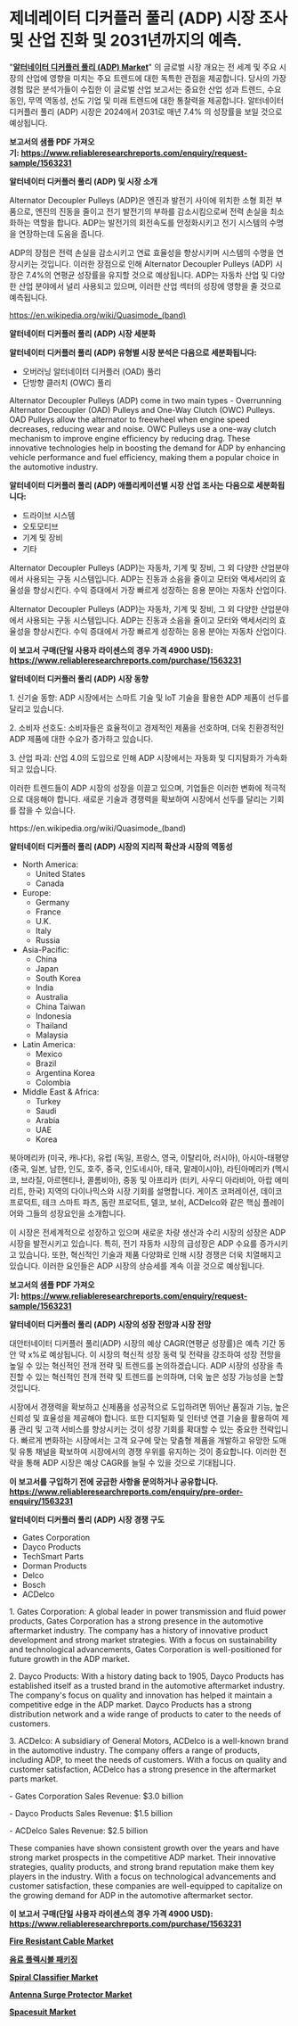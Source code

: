 <p><h1>제네레이터 디커플러 풀리 (ADP) 시장 조사 및 산업 진화 및 2031년까지의 예측.</h1></p><p>"<strong><a href="https://www.reliableresearchreports.com/alternator-decoupler-pulleys-adp--r1563231">알터네이터 디커플러 풀리 (ADP) Market</a></strong>" 의 글로벌 시장 개요는 전 세계 및 주요 시장의 산업에 영향을 미치는 주요 트렌드에 대한 독특한 관점을 제공합니다. 당사의 가장 경험 많은 분석가들이 수집한 이 글로벌 산업 보고서는 중요한 산업 성과 트렌드, 수요 동인, 무역 역동성, 선도 기업 및 미래 트렌드에 대한 통찰력을 제공합니다. 알터네이터 디커플러 풀리 (ADP) 시장은 2024에서 2031로 매년 7.4% 의 성장률을 보일 것으로 예상됩니다.</p>
<p><strong>보고서의 샘플 PDF 가져오기:&nbsp;<a href="https://www.reliableresearchreports.com/enquiry/request-sample/1563231">https://www.reliableresearchreports.com/enquiry/request-sample/1563231</a></strong></p>
<p><strong>알터네이터 디커플러 풀리 (ADP) 및 시장 소개</strong></p>
<p><p>Alternator Decoupler Pulleys (ADP)은 엔진과 발전기 사이에 위치한 소형 회전 부품으로, 엔진의 진동을 줄이고 전기 발전기의 부하를 감소시킴으로써 전력 손실을 최소화하는 역할을 합니다. ADP는 발전기의 회전속도를 안정화시키고 전기 시스템의 수명을 연장하는데 도움을 줍니다. </p><p>ADP의 장점은 전력 손실을 감소시키고 연료 효율성을 향상시키며 시스템의 수명을 연장시키는 것입니다. 이러한 장점으로 인해 Alternator Decoupler Pulleys (ADP) 시장은 7.4%의 연평균 성장률을 유지할 것으로 예상됩니다. ADP는 자동차 산업 및 다양한 산업 분야에서 널리 사용되고 있으며, 이러한 산업 섹터의 성장에 영향을 줄 것으로 예측됩니다.</p></p>
<p><a href="https://en.wikipedia.org/wiki/Quasimode_(band)">https://en.wikipedia.org/wiki/Quasimode_(band)</a></p>
<p><strong>알터네이터 디커플러 풀리 (ADP) 시장 세분화</strong></p>
<p><strong>알터네이터 디커플러 풀리 (ADP) 유형별 시장 분석은 다음으로 세분화됩니다:</strong></p>
<p><ul><li>오버러닝 알터네이터 디커플러 (OAD) 풀리</li><li>단방향 클러치 (OWC) 풀리</li></ul></p>
<p><p>Alternator Decoupler Pulleys (ADP) come in two main types - Overrunning Alternator Decoupler (OAD) Pulleys and One-Way Clutch (OWC) Pulleys. OAD Pulleys allow the alternator to freewheel when engine speed decreases, reducing wear and noise. OWC Pulleys use a one-way clutch mechanism to improve engine efficiency by reducing drag. These innovative technologies help in boosting the demand for ADP by enhancing vehicle performance and fuel efficiency, making them a popular choice in the automotive industry.</p></p>
<p><strong>알터네이터 디커플러 풀리 (ADP) 애플리케이션별 시장 산업 조사는 다음으로 세분화됩니다:</strong></p>
<p><ul><li>드라이브 시스템</li><li>오토모티브</li><li>기계 및 장비</li><li>기타</li></ul></p>
<p><p>Alternator Decoupler Pulleys (ADP)는 자동차, 기계 및 장비, 그 외 다양한 산업분야에서 사용되는 구동 시스템입니다. ADP는 진동과 소음을 줄이고 모터와 액세서리의 효율성을 향상시킨다. 수익 증대에서 가장 빠르게 성장하는 응용 분야는 자동차 산업이다.</p><p>Alternator Decoupler Pulleys (ADP)는 자동차, 기계 및 장비, 그 외 다양한 산업분야에서 사용되는 구동 시스템입니다. ADP는 진동과 소음을 줄이고 모터와 액세서리의 효율성을 향상시킨다. 수익 증대에서 가장 빠르게 성장하는 응용 분야는 자동차 산업이다.</p></p>
<p><strong>이 보고서 구매(단일 사용자 라이센스의 경우 가격 4900 USD): <a href="https://www.reliableresearchreports.com/purchase/1563231">https://www.reliableresearchreports.com/purchase/1563231</a></strong></p>
<p><strong>알터네이터 디커플러 풀리 (ADP) 시장 동향</strong></p>
<p><p>1. 신기술 동향: ADP 시장에서는 스마트 기술 및 IoT 기술을 활용한 ADP 제품이 선두를 달리고 있습니다.</p><p>   </p><p>2. 소비자 선호도: 소비자들은 효율적이고 경제적인 제품을 선호하며, 더욱 친환경적인 ADP 제품에 대한 수요가 증가하고 있습니다.</p><p>3. 산업 파괴: 산업 4.0의 도입으로 인해 ADP 시장에서는 자동화 및 디지턈화가 가속화되고 있습니다.</p><p>이러한 트렌드들이 ADP 시장의 성장을 이끌고 있으며, 기업들은 이러한 변화에 적극적으로 대응해야 합니다. 새로운 기술과 경쟁력을 확보하여 시장에서 선두를 달리는 기회를 잡을 수 있습니다.</p></p>
<p>https://en.wikipedia.org/wiki/Quasimode_(band)</p>
<p><strong>알터네이터 디커플러 풀리 (ADP) 시장의 지리적 확산과 시장의 역동성</strong></p>
<p><ul>
    <li>
        North America:
        <ul>
            <li>United States</li>
            <li>Canada</li>
        </ul>
    </li>
    <li>
        Europe:
        <ul>
            <li>Germany</li>
            <li>France</li>
            <li>U.K.</li>
            <li>Italy</li>
            <li>Russia</li>
        </ul>
    </li>
    <li>
        Asia-Pacific:
        <ul>
            <li>China</li>
            <li>Japan</li>
            <li>South Korea</li>
            <li>India</li>
            <li>Australia</li>
            <li>China Taiwan</li>
            <li>Indonesia</li>
            <li>Thailand</li>
            <li>Malaysia</li>
        </ul>
    </li>
    <li>
        Latin America:
        <ul>
            <li>Mexico</li>
            <li>Brazil</li>
            <li>Argentina Korea</li>
            <li>Colombia</li>
        </ul>
    </li>
    <li>
        Middle East & Africa:
        <ul>
            <li>Turkey</li>
            <li>Saudi</li>
            <li>Arabia</li>
            <li>UAE</li>
            <li>Korea</li>
        </ul>
    </li>
    </ul></p>
<p><p>북아메리카 (미국, 캐나다), 유럽 (독일, 프랑스, 영국, 이탈리아, 러시아), 아시아-태평양 (중국, 일본, 남한, 인도, 호주, 중국, 인도네시아, 태국, 말레이시아), 라틴아메리카 (멕시코, 브라질, 아르헨티나, 콜롬비아), 중동 및 아프리카 (터키, 사우디 아라비아, 아랍 에미리트, 한국) 지역의 다이나믹스와 시장 기회를 설명합니다. 게이츠 코퍼레이션, 데이코 프로덕트, 테크 스마트 파츠, 돔란 프로덕트, 델코, 보쉬, ACDelco와 같은 핵심 플레이어와 그들의 성장요인을 소개합니다. </p><p>이 시장은 전세계적으로 성장하고 있으며 새로운 차량 생산과 수리 시장의 성장은 ADP 시장을 발전시키고 있습니다. 특히, 전기 자동차 시장의 급성장은 ADP 수요를 증가시키고 있습니다. 또한, 혁신적인 기술과 제품 다양화로 인해 시장 경쟁은 더욱 치열해지고 있습니다. 이러한 요인들은 ADP 시장의 상승세를 계속 이끌 것으로 예상됩니다.</p></p>
<p><strong>보고서의 샘플 PDF 가져오기:&nbsp;<a href="https://www.reliableresearchreports.com/enquiry/request-sample/1563231">https://www.reliableresearchreports.com/enquiry/request-sample/1563231</a></strong></p>
<p><strong>알터네이터 디커플러 풀리 (ADP) 시장의 성장 전망과 시장 전망</strong></p>
<p><p>대안터네이터 디커플러 풀리(ADP) 시장의 예상 CAGR(연평균 성장률)은 예측 기간 동안 약 x%로 예상됩니다. 이 시장의 혁신적 성장 동력 및 전략을 강조하여 성장 전망을 높일 수 있는 혁신적인 전개 전략 및 트렌드를 논의하겠습니다. ADP 시장의 성장을 촉진할 수 있는 혁신적인 전개 전략 및 트렌드를 논의하며, 더욱 높은 성장 가능성을 논할 것입니다.</p><p>시장에서 경쟁력을 확보하고 신제품을 성공적으로 도입하려면 뛰어난 품질과 기능, 높은 신뢰성 및 효율성을 제공해야 합니다. 또한 디지털화 및 인터넷 연결 기술을 활용하여 제품 관리 및 고객 서비스를 향상시키는 것이 성장 기회를 확대할 수 있는 중요한 전략입니다. 빠르게 변화하는 시장에서는 고객 요구에 맞는 맞춤형 제품을 개발하고 유망한 도매 및 유통 채널을 확보하여 시장에서의 경쟁 우위를 유지하는 것이 중요합니다. 이러한 전략을 통해 ADP 시장은 예상 CAGR를 늘릴 수 있을 것으로 기대됩니다.</p></p>
<p><strong>이 보고서를 구입하기 전에 궁금한 사항을 문의하거나 공유합니다. <a href="https://www.reliableresearchreports.com/enquiry/pre-order-enquiry/1563231">https://www.reliableresearchreports.com/enquiry/pre-order-enquiry/1563231</a></strong></p>
<p><strong>알터네이터 디커플러 풀리 (ADP) 시장 경쟁 구도</strong></p>
<p><ul><li>Gates Corporation</li><li>Dayco Products</li><li>TechSmart Parts</li><li>Dorman Products</li><li>Delco</li><li>Bosch</li><li>ACDelco</li></ul></p>
<p><p>1. Gates Corporation: A global leader in power transmission and fluid power products, Gates Corporation has a strong presence in the automotive aftermarket industry. The company has a history of innovative product development and strong market strategies. With a focus on sustainability and technological advancements, Gates Corporation is well-positioned for future growth in the ADP market.</p><p>2. Dayco Products: With a history dating back to 1905, Dayco Products has established itself as a trusted brand in the automotive aftermarket industry. The company's focus on quality and innovation has helped it maintain a competitive edge in the ADP market. Dayco Products has a strong distribution network and a wide range of products to cater to the needs of customers.</p><p>3. ACDelco: A subsidiary of General Motors, ACDelco is a well-known brand in the automotive industry. The company offers a range of products, including ADP, to meet the needs of customers. With a focus on quality and customer satisfaction, ACDelco has a strong presence in the aftermarket parts market.</p><p>- Gates Corporation Sales Revenue: $3.0 billion</p><p>- Dayco Products Sales Revenue: $1.5 billion</p><p>- ACDelco Sales Revenue: $2.5 billion</p><p>These companies have shown consistent growth over the years and have strong market prospects in the competitive ADP market. Their innovative strategies, quality products, and strong brand reputation make them key players in the industry. With a focus on technological advancements and customer satisfaction, these companies are well-equipped to capitalize on the growing demand for ADP in the automotive aftermarket sector.</p></p>
<p><strong>이 보고서 구매(단일 사용자 라이센스의 경우 가격 4900 USD): <a href="https://www.reliableresearchreports.com/purchase/1563231">https://www.reliableresearchreports.com/purchase/1563231</a></strong></p>
<p><strong><p><a href="https://www.linkedin.com/pulse/fire-resistant-cable-market-trends-focusing-insight-forecast-zfepe?trackingId=k16ODgMzRPisr9lt6Vm0SQ%3D%3D">Fire Resistant Cable Market</a></p><p><a href="https://github.com/sougarounis/Market-Research-Report-List-5/blob/main/247641388376.md">음료 플렉시블 패키징</a></p><p><a href="https://medium.com/@shawnsmithv6981/spiral-classifier-market-research-report-includes-analysis-on-market-size-share-and-growth-rate-at-bec20e60925a">Spiral Classifier Market</a></p><p><a href="https://www.linkedin.com/pulse/strategic-insights-global-antenna-surge-protector-market-ebece?trackingId=kKNcT371QL6MOziUw6QMzQ%3D%3D">Antenna Surge Protector Market</a></p><p><a href="https://medium.com/@shawnsmithv6981/spacesuit-market-market-segmentation-geographical-regions-and-market-forcast-till-2031-5fc1b0a11edf">Spacesuit Market</a></p></strong></p>
<p></p>